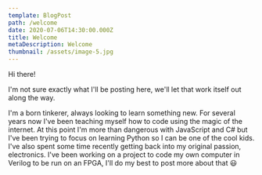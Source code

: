 ```yaml
---
template: BlogPost
path: /welcome
date: 2020-07-06T14:30:00.000Z
title: Welcome
metaDescription: Welcome
thumbnail: /assets/image-5.jpg
---
```


Hi there!

I'm not sure exactly what I'll be posting here, we'll let that work itself out along the way.

I'm a born tinkerer, always looking to learn something new. For several years now I've been teaching myself how to code using the magic of the internet. At this point I'm more than dangerous with JavaScript and C# but I've been trying to focus on learning Python so I can be one of the cool kids. I've also spent some time recently getting back into my original passion, electronics. I've been working on a project to code my own computer in Verilog to be run on an FPGA, I'll do my best to post more about that &#x1F603;
